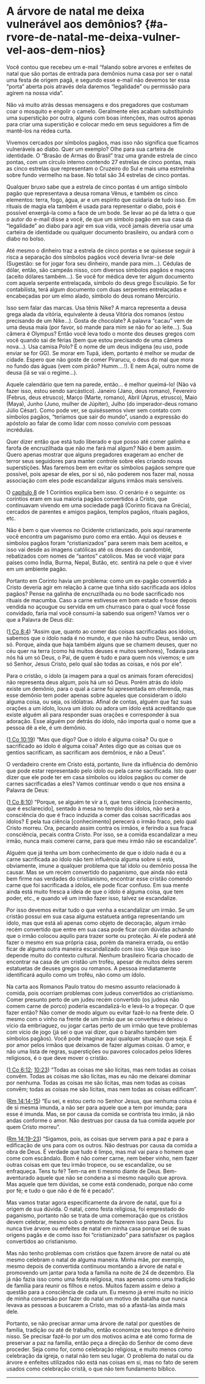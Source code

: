 # A árvore de natal me deixa vulnerável aos demônios? {#a-rvore-de-natal-me-deixa-vulner-vel-aos-dem-nios}

Você contou que recebeu um e-mail “falando sobre arvores e enfeites de natal que são portas de entrada para demônios numa casa por ser o natal uma festa de origem pagã, e segundo esse e-mail não devemos ter essa “porta” aberta pois através dela daremos “legalidade” ou permissão para agirem na nossa vida”.

Não vá muito atrás dessas mensagens e dos pregadores que costumam coar o mosquito e engolir o camelo. Geralmente eles acabam substituindo uma superstição por outra, alguns com boas intenções, mas outros apenas para criar uma superstição e colocar medo em seus seguidores a fim de mantê-los na rédea curta.

Vivemos cercados por símbolos pagãos, mas isso não significa que ficamos vulneráveis ao diabo. Quer um exemplo? Olhe para sua carteira de identidade. O “Brasão de Armas do Brasil” traz uma grande estrela de cinco pontas, com um círculo interno contendo 27 estrelas de cinco pontas, mais as cinco estrelas que representam o Cruzeiro do Sul e mais uma estrelinha sobre fundo vermelho na base. No total são 34 estrelas de cinco pontas.

Qualquer bruxo sabe que a estrela de cinco pontas é um antigo símbolo pagão que representava a deusa romana Vênus, e também os cinco elementos: terra, fogo, água, ar e um espírito que cuidaria de tudo isso. Em rituais de magia ela também é usada para representar o diabo, pois é possível enxergá-la como a face de um bode. Se levar ao pé da letra o que o autor do e-mail disse a você, de que um símbolo pagão em sua casa dá “legalidade” ao diabo para agir em sua vida, você jamais deveria usar uma carteira de identidade ou qualquer documento brasileiro, ou andará com o diabo no bolso.

Até mesmo o dinheiro traz a estrela de cinco pontas e se quisesse seguir à risca a separação dos símbolos pagãos você deveria livrar-se dele (Sugestão: se for jogar fora seu dinheiro, mande para mim...). Cédulas de dólar, então, são campeãs nisso, com diversos símbolos pagãos e maçons (aceito dólares também...). Se você for médica deve ter algum documento com aquela serpente entrelaçada, símbolo do deus grego Esculápio. Se for contabilista, terá algum documento com duas serpentes entrelaçadas e encabeçadas por um elmo alado, símbolo do deus romano Mercúrio.

Isso sem falar das marcas. Usa tênis Nike? A marca representa a deusa grega alada da vitória, equivalente à deusa Vitória dos romanos (estou precisando de um Nike...). Gosta de chocolate? A palavra “cacau” vem de uma deusa maia (por favor, só mande para mim se não for ao leite...). Sua câmera é Olympus? Então você leva todo o monte dos deuses gregos com você quando sai de férias (bem que estou precisando de uma câmera nova...). Usa camisa Polo? É o nome de um deus indígena (eu uso, pode enviar se for GG). Se morar em Tupã, idem, portanto é melhor se mudar de cidade. Espero que não goste de comer Pirarucu, o deus do mal que mora no fundo das águas (vem com pirão? Humm....!). E nem Açaí, outro nome de deusa (lá se vai o regime...).

Aquele calendário que tem na parede, então... é melhor queimá-lo! (Não vá fazer isso, estou sendo sarcástico). Janeiro (Jano, deus romano), Fevereiro (Februs, deus etrusco), Março (Marte, romano), Abril (Aprus, etrusco), Maio (Maya), Junho (Juno, mulher de Júpiter), Julho (do imperador-deus romano Júlio César). Como pode ver, se quiséssemos viver sem contato com símbolos pagãos, “teríamos que sair do mundo”, usando a expressão do apóstolo ao falar de como lidar com nosso convívio com pessoas incrédulas.

Quer dizer então que está tudo liberado e que posso até comer galinha e farofa de encruzilhada que não me fará mal algum? Não é bem assim. Quero apenas mostrar que alguns pregadores exageram ao encher de terror seus seguidores para manter controle sobre eles criando novas superstições. Mas faremos bem em evitar os símbolos pagãos sempre que possível, pois apesar de eles, por si só, não poderem nos fazer mal, nossa associação com eles pode escandalizar alguns irmãos mais sensíveis.

O [capítulo 8](http://bibliaonline.com.br/acf/1co/8) de 1 Coríntios explica bem isso. O cenário é o seguinte: os coríntios eram em sua maioria pagãos convertidos a Cristo, que continuavam vivendo em uma sociedade pagã (Corinto ficava na Grécia), cercados de parentes e amigos pagãos, templos pagãos, rituais pagãos, etc.

Não é bem o que vivemos no Ocidente cristianizado, pois aqui raramente você encontra um paganismo puro como era então. Aqui os deuses e símbolos pagãos foram “cristianizados” para serem mais bem aceitos, e isso vai desde as imagens católicas até os deuses do candomblé, rebatizados com nomes de “santos” católicos. Mas se você viajar para países como Índia, Burma, Nepal, Butão, etc. sentirá na pele o que é viver em um ambiente pagão.

Portanto em Corinto havia um problema: como um ex-pagão convertido a Cristo deveria agir em relação à carne que tinha sido sacrificada aos ídolos pagãos? Pense na galinha de encruzilhada ou no bode sacrificado nos rituais de macumba. Caso a carne estivesse em bom estado e fosse depois vendida no açougue ou servida em um churrasco para o qual você fosse convidado, faria mal você consumi-la sabendo sua origem? Vamos ver o que a Palavra de Deus diz:

([1 Co 8:4](http://bibliaonline.com.br/acf/1co/8/4)) “Assim que, quanto ao comer das coisas sacrificadas aos ídolos, sabemos que o ídolo nada é no mundo, e que não há outro Deus, senão um só. Porque, ainda que haja também alguns que se chamem deuses, quer no céu quer na terra (como há muitos deuses e muitos senhores), Todavia para nós há um só Deus, o Pai, de quem é tudo e para quem nós vivemos; e um só Senhor, Jesus Cristo, pelo qual são todas as coisas, e nós por ele”.

Para o cristão, o ídolo (a imagem para a qual os animais foram oferecidos) não representa deus algum, pois há um só Deus. Porém atrás do ídolo existe um demônio, para o qual a carne foi apresentada em oferenda, mas esse demônio tem poder apenas sobre aqueles que consideram o ídolo alguma coisa, ou seja, os idólatras. Afinal de contas, alguém que faz suas orações a um ídolo, louva um ídolo ou adora um ídolo está acreditando que existe alguém ali para responder suas orações e corresponder à sua adoração. Esse alguém por detrás do ídolo, não importa qual o nome que a pessoa dê a ele, é um demônio.

([1 Co 10:19](http://bibliaonline.com.br/acf/1co/10/19)) “Mas que digo? Que o ídolo é alguma coisa? Ou que o sacrificado ao ídolo é alguma coisa? Antes digo que as coisas que os gentios sacrificam, as sacrificam aos demônios, e não a Deus”.

O verdadeiro crente em Cristo está, portanto, livre da influência do demônio que pode estar representado pelo ídolo ou pela carne sacrificada. Isto quer dizer que ele pode ter em casa símbolos ou ídolos pagãos ou comer de carnes sacrificadas a eles? Vamos continuar vendo o que nos ensina a Palavra de Deus:

([1 Co 8:10](http://bibliaonline.com.br/acf/1co/8/10)) “Porque, se alguém te vir a ti, que tens ciência [conhecimento, que é esclarecido], sentado à mesa no templo dos ídolos, não será a consciência do que é fraco induzida a comer das coisas sacrificadas aos ídolos? E pela tua ciência [conhecimento] perecerá o irmão fraco, pelo qual Cristo morreu. Ora, pecando assim contra os irmãos, e ferindo a sua fraca consciência, pecais contra Cristo. Por isso, se a comida escandalizar a meu irmão, nunca mais comerei carne, para que meu irmão não se escandalize”.

Alguém que já tenha um bom conhecimento de que o ídolo nada é ou a carne sacrificada ao ídolo não tem influência alguma sobre si está, obviamente, imune a qualquer problema que tal ídolo ou demônio possa lhe causar. Mas se um recém convertido do paganismo, que ainda não está bem firme nas verdades do cristianismo, encontrar esse cristão comendo carne que foi sacrificada a ídolos, ele pode ficar confuso. Em sua mente ainda está muito fresca a ideia de que o ídolo é alguma coisa, que tem poder, etc., e quando vê um irmão fazer isso, talvez se escandalize.

Por isso devemos evitar tudo o que venha a escandalizar um irmão. Se um cristão possui em sua casa alguma estatueta antiga representando um ídolo, mas que está ali apenas como objeto de decoração, algum irmão recém convertido que entre em sua casa pode ficar com dúvidas achando que o irmão colocou aquilo para trazer sorte ou proteção. Aí ele poderá até fazer o mesmo em sua própria casa, porém da maneira errada, ou então ficar de alguma outra maneira escandalizado com isso. Veja que isso depende muito do contexto cultural. Nenhum brasileiro ficaria chocado de encontrar na casa de um cristão um troféu, apesar de muitos deles serem estatuetas de deuses gregos ou romanos. A pessoa imediatamente identificará aquilo como um troféu, não como um ídolo.

Na carta aos Romanos Paulo tratou do mesmo assunto relacionado à comida, pois ocorriam problemas com judeus convertidos ao cristianismo. Comer presunto perto de um judeu recém convertido (os judeus não comem carne de porco) poderia escandalizá-lo e levá-lo a tropeçar. O que fazer então? Não comer de modo algum ou evitar fazê-lo na frente dele. O mesmo com o vinho na frente de um irmão que se converteu e deixou o vício da embriaguez, ou jogar cartas perto de um irmão que teve problemas com vício de jogo (já sei o que vai dizer, que o baralho também tem símbolos pagãos). Você pode imaginar aqui qualquer situação que seja. É por amor pelos irmãos que deixamos de fazer algumas coisas. O amor, e não uma lista de regras, superstições ou pavores colocados pelos líderes religiosos, é o que deve mover o cristão.

([1 Co 6:12](http://bibliaonline.com.br/acf/1co/6/12); [10:23](http://bibliaonline.com.br/acf/1co/10/23)) “Todas as coisas me são lícitas, mas nem todas as coisas convêm. Todas as coisas me são lícitas, mas eu não me deixarei dominar por nenhuma. Todas as coisas me são lícitas, mas nem todas as coisas convêm; todas as coisas me são lícitas, mas nem todas as coisas edificam”.

([Rm 14:14-15](http://bibliaonline.com.br/acf/rm/14/14-15)) “Eu sei, e estou certo no Senhor Jesus, que nenhuma coisa é de si mesma imunda, a não ser para aquele que a tem por imunda; para esse é imunda. Mas, se por causa da comida se contrista teu irmão, já não andas conforme o amor. Não destruas por causa da tua comida aquele por quem Cristo morreu”.

([Rm 14:19-23](http://bibliaonline.com.br/acf/rm/14/19-23)) “Sigamos, pois, as coisas que servem para a paz e para a edificação de uns para com os outros. Não destruas por causa da comida a obra de Deus. É verdade que tudo é limpo, mas mal vai para o homem que come com escândalo. Bom é não comer carne, nem beber vinho, nem fazer outras coisas em que teu irmão tropece, ou se escandalize, ou se enfraqueça. Tens tu fé? Tem-na em ti mesmo diante de Deus. Bem-aventurado aquele que não se condena a si mesmo naquilo que aprova. Mas aquele que tem dúvidas, se come está condenado, porque não come por fé; e tudo o que não é de fé é pecado”.

Mas vamos tratar agora especificamente da árvore de natal, que foi a origem de sua dúvida. O natal, como festa religiosa, foi emprestado do paganismo, portanto não se trata de uma comemoração que os cristãos devem celebrar, mesmo sob o pretexto de fazerem isso para Deus. Eu nunca tive árvore ou enfeites de natal em minha casa porque sei de suas origens pagãs e de como isso foi “cristianizado” para satisfazer os pagãos convertidos ao cristianismo.

Mas não tenho problemas com cristãos que fazem árvore de natal ou até mesmo celebram o natal de alguma maneira. Minha mãe, por exemplo, mesmo depois de convertida continuou montando a árvore de natal e promovendo um jantar para toda a família na noite de 24 de dezembro. Ela já não fazia isso como uma festa religiosa, mas apenas como uma tradição de família para reunir os filhos e netos. Muitos fazem assim e deixo a questão para a consciência de cada um. Eu mesmo já errei muito no início de minha conversão por fazer do natal um motivo de batalha que nunca levava as pessoas a buscarem a Cristo, mas só a afastá-las ainda mais dele.

Portanto, se não precisar armar uma árvore de natal por questões de família, tradição ou até de trabalho, então economize seu tempo e dinheiro nisso. Se precisar fazê-lo por um dos motivos acima e até como forma de preservar a paz na família, então peça a direção do Senhor de como deve proceder. Seja como for, como celebração religiosa, e muito menos como celebração da igreja, o natal não tem seu lugar. O problema do natal ou da árvore e enfeites utilizados não está nas coisas em si, mas no fato de serem usados como celebração cristã, o que não tem fundamento bíblico.

*****